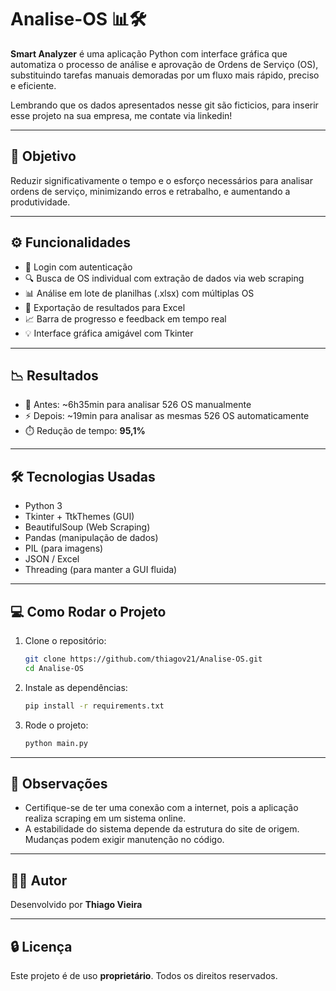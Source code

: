 
# Analise-OS 📊🛠️

**Smart Analyzer** é uma aplicação Python com interface gráfica que automatiza o processo de análise e aprovação de Ordens de Serviço (OS), substituindo tarefas manuais demoradas por um fluxo mais rápido, preciso e eficiente.

Lembrando que os dados apresentados nesse git são ficticios, para inserir esse projeto na sua empresa, me contate via linkedin!

---

## 🚀 Objetivo

Reduzir significativamente o tempo e o esforço necessários para analisar ordens de serviço, minimizando erros e retrabalho, e aumentando a produtividade.

---

## ⚙️ Funcionalidades

- 🔐 Login com autenticação
- 🔍 Busca de OS individual com extração de dados via web scraping
- 📊 Análise em lote de planilhas (.xlsx) com múltiplas OS
- 🧾 Exportação de resultados para Excel
- 📈 Barra de progresso e feedback em tempo real
- 💡 Interface gráfica amigável com Tkinter

---

## 📉 Resultados

- 🔧 Antes: ~6h35min para analisar 526 OS manualmente
- ⚡ Depois: ~19min para analisar as mesmas 526 OS automaticamente
- ⏱️ Redução de tempo: **95,1%**

---

## 🛠️ Tecnologias Usadas

- Python 3
- Tkinter + TtkThemes (GUI)
- BeautifulSoup (Web Scraping)
- Pandas (manipulação de dados)
- PIL (para imagens)
- JSON / Excel
- Threading (para manter a GUI fluida)

---

## 💻 Como Rodar o Projeto

1. Clone o repositório:
   ```bash
   git clone https://github.com/thiagov21/Analise-OS.git
   cd Analise-OS
   ```

2. Instale as dependências:
   ```bash
   pip install -r requirements.txt
   ```

3. Rode o projeto:
   ```bash
   python main.py
   ```

---

## 🧠 Observações

- Certifique-se de ter uma conexão com a internet, pois a aplicação realiza scraping em um sistema online.
- A estabilidade do sistema depende da estrutura do site de origem. Mudanças podem exigir manutenção no código.

---

## 👨‍💻 Autor

Desenvolvido por **Thiago Vieira**

---

## 🔒 Licença

Este projeto é de uso **proprietário**. Todos os direitos reservados.
